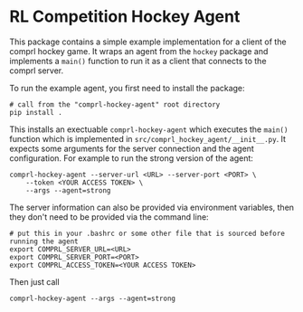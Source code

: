 RL Competition Hockey Agent
===========================

This package contains a simple example implementation for a client of the comprl hockey
game.  It wraps an agent from the `hockey` package and implements a `main()` function to
run it as a client that connects to the comprl server.

To run the example agent, you first need to install the package:
```
# call from the "comprl-hockey-agent" root directory
pip install .
```

This installs an exectuable `comprl-hockey-agent` which executes the `main()` function
which is implemented in `src/comprl_hockey_agent/__init__.py`.  It expects some
arguments for the server connection and the agent configuration.  For example to run the
strong version of the agent:
```
comprl-hockey-agent --server-url <URL> --server-port <PORT> \
    --token <YOUR ACCESS TOKEN> \
    --args --agent=strong
```

The server information can also be provided via environment variables, then they don't
need to be provided via the command line:
```
# put this in your .bashrc or some other file that is sourced before running the agent
export COMPRL_SERVER_URL=<URL>
export COMPRL_SERVER_PORT=<PORT>
export COMPRL_ACCESS_TOKEN=<YOUR ACCESS TOKEN>
```
Then just call
```
comprl-hockey-agent --args --agent=strong
```

